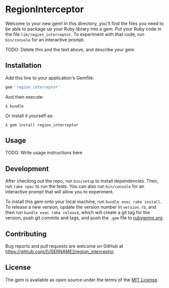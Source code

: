 # RegionInterceptor

Welcome to your new gem! In this directory, you'll find the files you need to be able to package up your Ruby library into a gem. Put your Ruby code in the file `lib/region_interceptor`. To experiment with that code, run `bin/console` for an interactive prompt.

TODO: Delete this and the text above, and describe your gem

## Installation

Add this line to your application's Gemfile:

```ruby
gem 'region_interceptor'
```

And then execute:

    $ bundle

Or install it yourself as:

    $ gem install region_interceptor

## Usage

TODO: Write usage instructions here

## Development

After checking out the repo, run `bin/setup` to install dependencies. Then, run `rake spec` to run the tests. You can also run `bin/console` for an interactive prompt that will allow you to experiment.

To install this gem onto your local machine, run `bundle exec rake install`. To release a new version, update the version number in `version.rb`, and then run `bundle exec rake release`, which will create a git tag for the version, push git commits and tags, and push the `.gem` file to [rubygems.org](https://rubygems.org).

## Contributing

Bug reports and pull requests are welcome on GitHub at https://github.com/[USERNAME]/region_interceptor.

## License

The gem is available as open source under the terms of the [MIT License](http://opensource.org/licenses/MIT).
